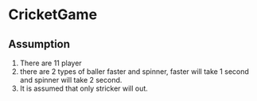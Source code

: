 # CricketGame


## Assumption

1. There are 11 player
2. there are 2 types of baller faster and spinner, faster will take 1 second and spinner will take 2 second.
3. It is assumed that only stricker will out.

